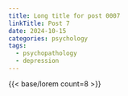 ```yaml
---
title: Long title for post 0007
linkTitle: Post 7
date: 2024-10-15
categories: psychology
tags:
  - psychopathology
  - depression
---
```

{{< base/lorem count=8 >}}

